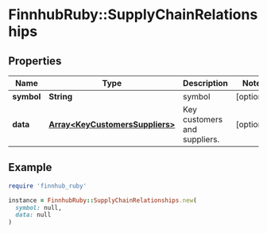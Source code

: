 # FinnhubRuby::SupplyChainRelationships

## Properties

| Name | Type | Description | Notes |
| ---- | ---- | ----------- | ----- |
| **symbol** | **String** | symbol | [optional] |
| **data** | [**Array&lt;KeyCustomersSuppliers&gt;**](KeyCustomersSuppliers.md) | Key customers and suppliers. | [optional] |

## Example

```ruby
require 'finnhub_ruby'

instance = FinnhubRuby::SupplyChainRelationships.new(
  symbol: null,
  data: null
)
```

